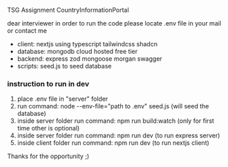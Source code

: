 TSG Assignment CountryInformationPortal

dear interviewer in order to run the code please locate .env file in your mail
or contact me

- client: nextjs using typescript tailwindcss shadcn
- database: mongodb cloud hosted free tier
- backend: express zod mongoose morgan swagger
- scripts: seed.js to seed database

### instruction to run in dev

1. place .env file in "server" folder
2. run command: node --env-file="path to .env" seed.js (will seed the database)
3. inside server folder run command: npm run build:watch (only for first time other is optional)
4. inside server folder run command: npm run dev (to run express server)
5. inside client folder run command: npm run dev (to run nextjs client)

Thanks for the opportunity ;)
